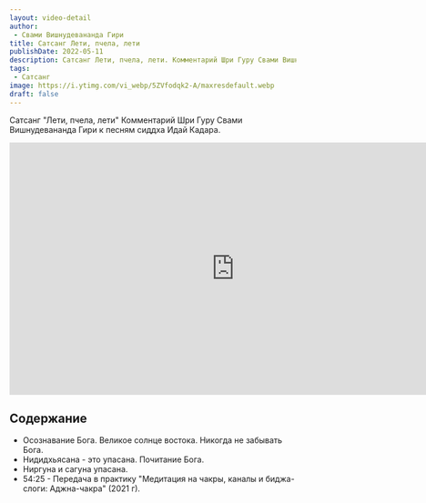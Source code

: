 ```yaml
---
layout: video-detail
author:
 - Свами Вишнудевананда Гири
title: Сатсанг Лети, пчела, лети
publishDate: 2022-05-11
description: Сатсанг Лети, пчела, лети. Комментарий Шри Гуру Свами Вишнудевананда Гири к песням сиддха Идай Кадара.
tags: 
 - Сатсанг
image: https://i.ytimg.com/vi_webp/5ZVfodqk2-A/maxresdefault.webp
draft: false
---
```


 Сатсанг "Лети, пчела, лети"
Комментарий Шри Гуру Свами Вишнудевананда Гири к песням сиддха Идай Кадара.

<iframe width="790" height="444" src="https://www.youtube.com/embed/5ZVfodqk2-A" frameborder="0" allowfullscreen=""></iframe> 

## Содержание

- Осознавание Бога. Великое солнце востока. Никогда не забывать Бога.
- Нидидхьясана - это упасана. Почитание Бога.
- Ниргуна и сагуна упасана.
- 54:25 - Передача в практику "Медитация на чакры, каналы и биджа-слоги: Аджна-чакра" (2021 г).
